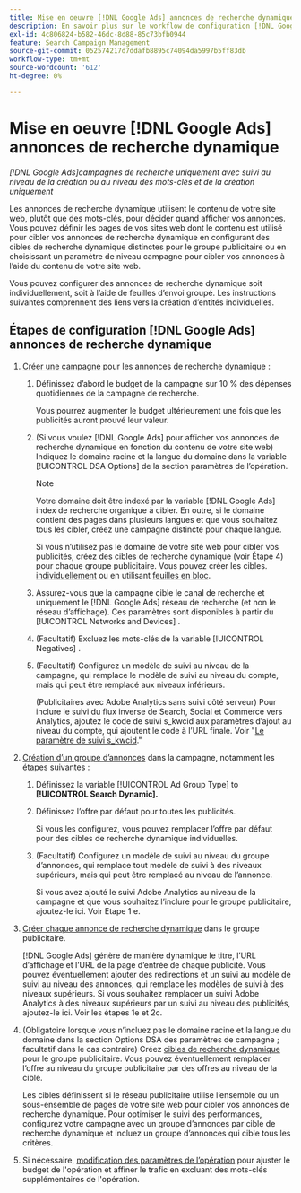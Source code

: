 ```yaml
---
title: Mise en oeuvre [!DNL Google Ads] annonces de recherche dynamique
description: En savoir plus sur le workflow de configuration [!DNL Google Ads] annonces de recherche dynamique.
exl-id: 4c806824-b582-46dc-8d88-85c73bfb0944
feature: Search Campaign Management
source-git-commit: 052574217d7ddafb8895c74094da5997b5ff83db
workflow-type: tm+mt
source-wordcount: '612'
ht-degree: 0%

---
```


# Mise en oeuvre [!DNL Google Ads] annonces de recherche dynamique

*[!DNL Google Ads]campagnes de recherche uniquement avec suivi au niveau de la création ou au niveau des mots-clés et de la création uniquement*

Les annonces de recherche dynamique utilisent le contenu de votre site web, plutôt que des mots-clés, pour décider quand afficher vos annonces. Vous pouvez définir les pages de vos sites web dont le contenu est utilisé pour cibler vos annonces de recherche dynamique en configurant des cibles de recherche dynamique distinctes pour le groupe publicitaire ou en choisissant un paramètre de niveau campagne pour cibler vos annonces à l’aide du contenu de votre site web.

Vous pouvez configurer des annonces de recherche dynamique soit individuellement, soit à l’aide de feuilles d’envoi groupé. Les instructions suivantes comprennent des liens vers la création d’entités individuelles.

## Étapes de configuration [!DNL Google Ads] annonces de recherche dynamique

1. [Créer une campagne](/help/search-social-commerce/campaign-management/campaigns/campaign-manage.md) pour les annonces de recherche dynamique :

   1. Définissez d’abord le budget de la campagne sur 10 % des dépenses quotidiennes de la campagne de recherche.

      Vous pourrez augmenter le budget ultérieurement une fois que les publicités auront prouvé leur valeur.

   1. (Si vous voulez [!DNL Google Ads] pour afficher vos annonces de recherche dynamique en fonction du contenu de votre site web) Indiquez le domaine racine et la langue du domaine dans la variable [!UICONTROL DSA Options] de la section paramètres de l’opération.

      >[!NOTE]
      >
      >Votre domaine doit être indexé par la variable [!DNL Google Ads] index de recherche organique à cibler. En outre, si le domaine contient des pages dans plusieurs langues et que vous souhaitez tous les cibler, créez une campagne distincte pour chaque langue.

      Si vous n’utilisez pas le domaine de votre site web pour cibler vos publicités, créez des cibles de recherche dynamique (voir Étape 4) pour chaque groupe publicitaire. Vous pouvez créer les cibles. [individuellement](/help/search-social-commerce/campaign-management/campaigns/dynamic-search-target-manage.md) ou en utilisant [feuilles en bloc](/help/search-social-commerce/campaign-management/bulksheets/bulksheet-about.md).

   1. Assurez-vous que la campagne cible le canal de recherche et uniquement le [!DNL Google Ads] réseau de recherche (et non le réseau d’affichage). Ces paramètres sont disponibles à partir du [!UICONTROL Networks and Devices] .

   1. (Facultatif) Excluez les mots-clés de la variable [!UICONTROL Negatives] .

   1. (Facultatif) Configurez un modèle de suivi au niveau de la campagne, qui remplace le modèle de suivi au niveau du compte, mais qui peut être remplacé aux niveaux inférieurs.

      (Publicitaires avec Adobe Analytics sans suivi côté serveur) Pour inclure le suivi du flux inverse de Search, Social et Commerce vers Analytics, ajoutez le code de suivi s_kwcid aux paramètres d’ajout au niveau du compte, qui ajoutent le code à l’URL finale. Voir &quot;[Le paramètre de suivi s_kwcid](/help/search-social-commerce/tracking/skwcid-tracking-parameter.md).&quot;

1. [Création d’un groupe d’annonces](/help/search-social-commerce/campaign-management/campaigns/ad-group-manage.md) dans la campagne, notamment les étapes suivantes :

   1. Définissez la variable [!UICONTROL Ad Group Type] to **[!UICONTROL Search Dynamic].**

   1. Définissez l’offre par défaut pour toutes les publicités.

      Si vous les configurez, vous pouvez remplacer l’offre par défaut pour des cibles de recherche dynamique individuelles.

   1. (Facultatif) Configurez un modèle de suivi au niveau du groupe d’annonces, qui remplace tout modèle de suivi à des niveaux supérieurs, mais qui peut être remplacé au niveau de l’annonce.

      Si vous avez ajouté le suivi Adobe Analytics au niveau de la campagne et que vous souhaitez l’inclure pour le groupe publicitaire, ajoutez-le ici. Voir Etape 1 e.

1. [Créer chaque annonce de recherche dynamique](/help/search-social-commerce/campaign-management/campaigns/ad-manage.md) dans le groupe publicitaire.

   [!DNL Google Ads] génère de manière dynamique le titre, l’URL d’affichage et l’URL de la page d’entrée de chaque publicité. Vous pouvez éventuellement ajouter des redirections et un suivi au modèle de suivi au niveau des annonces, qui remplace les modèles de suivi à des niveaux supérieurs.
Si vous souhaitez remplacer un suivi Adobe Analytics à des niveaux supérieurs par un suivi au niveau des publicités, ajoutez-le ici. Voir les étapes 1e et 2c.

1. (Obligatoire lorsque vous n’incluez pas le domaine racine et la langue du domaine dans la section Options DSA des paramètres de campagne ; facultatif dans le cas contraire) Créez [cibles de recherche dynamique](/help/search-social-commerce/campaign-management/campaigns/dynamic-search-target-manage.md) pour le groupe publicitaire. Vous pouvez éventuellement remplacer l’offre au niveau du groupe publicitaire par des offres au niveau de la cible.

   Les cibles définissent si le réseau publicitaire utilise l’ensemble ou un sous-ensemble de pages de votre site web pour cibler vos annonces de recherche dynamique. Pour optimiser le suivi des performances, configurez votre campagne avec un groupe d’annonces par cible de recherche dynamique et incluez un groupe d’annonces qui cible tous les critères.

1. Si nécessaire, [modification des paramètres de l’opération](/help/search-social-commerce/campaign-management/campaigns/campaign-manage.md) pour ajuster le budget de l&#39;opération et affiner le trafic en excluant des mots-clés supplémentaires de l&#39;opération.
